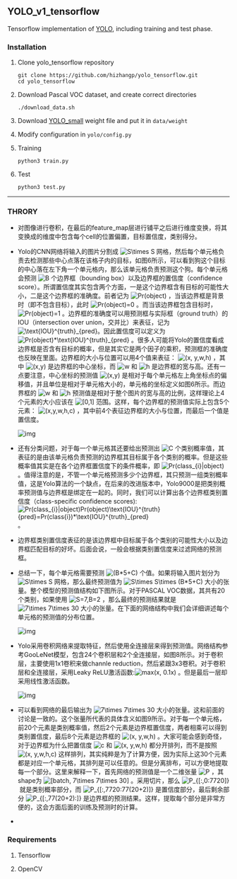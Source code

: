 ## YOLO_v1_tensorflow

Tensorflow implementation of [YOLO](https://arxiv.org/pdf/1506.02640.pdf), including training and test phase.

### Installation

1. Clone yolo_tensorflow repository
	```Shell
	git clone https://github.com/hizhangp/yolo_tensorflow.git
   cd yolo_tensorflow
	```

2. Download Pascal VOC dataset, and create correct directories
	```Shell
	./download_data.sh
	```

3. Download [YOLO_small](https://drive.google.com/file/d/0B5aC8pI-akZUNVFZMmhmcVRpbTA/view?usp=sharing)
weight file and put it in `data/weight`

4. Modify configuration in `yolo/config.py`

5. Training
	```Shell
	python3 train.py
	```

6. Test
	```Shell
	python3 test.py
	```

------

### THRORY

- 对图像进行卷积，在最后的feature_map层进行铺平之后进行维度变换，将其变换成的维度中包含每个cell的位置偏置，目标置信度，类别得分。

- Yolo的CNN网络将输入的图片分割成 ![S\times S](https://www.zhihu.com/equation?tex=S%5Ctimes+S) 网格，然后每个单元格负责去检测那些中心点落在该格子内的目标，如图6所示，可以看到狗这个目标的中心落在左下角一个单元格内，那么该单元格负责预测这个狗。每个单元格会预测 ![B](https://www.zhihu.com/equation?tex=B) 个边界框（bounding box）以及边界框的置信度（confidence score）。所谓置信度其实包含两个方面，一是这个边界框含有目标的可能性大小，二是这个边界框的准确度。前者记为 ![Pr(object)](https://www.zhihu.com/equation?tex=Pr%28object%29) ，当该边界框是背景时（即不包含目标），此时 ![Pr(object)=0](https://www.zhihu.com/equation?tex=Pr%28object%29%3D0) 。而当该边界框包含目标时， ![Pr(object)=1](https://www.zhihu.com/equation?tex=Pr%28object%29%3D1) 。边界框的准确度可以用预测框与实际框（ground truth）的IOU（intersection over union，交并比）来表征，记为 ![\text{IOU}^{truth}_{pred}](https://www.zhihu.com/equation?tex=%5Ctext%7BIOU%7D%5E%7Btruth%7D_%7Bpred%7D)。因此置信度可以定义为 ![Pr(object)*\text{IOU}^{truth}_{pred}](https://www.zhihu.com/equation?tex=Pr%28object%29%2A%5Ctext%7BIOU%7D%5E%7Btruth%7D_%7Bpred%7D) 。很多人可能将Yolo的置信度看成边界框是否含有目标的概率，但是其实它是两个因子的乘积，预测框的准确度也反映在里面。边界框的大小与位置可以用4个值来表征： ![(x, y,w,h)](https://www.zhihu.com/equation?tex=%28x%2C+y%2Cw%2Ch%29) ，其中 ![(x,y)](https://www.zhihu.com/equation?tex=%28x%2Cy%29) 是边界框的中心坐标，而 ![w](https://www.zhihu.com/equation?tex=w) 和 ![h](https://www.zhihu.com/equation?tex=h) 是边界框的宽与高。还有一点要注意，中心坐标的预测值 ![(x,y)](https://www.zhihu.com/equation?tex=%28x%2Cy%29) 是相对于每个单元格左上角坐标点的偏移值，并且单位是相对于单元格大小的，单元格的坐标定义如图6所示。而边界框的 ![w](https://www.zhihu.com/equation?tex=w) 和 ![h](https://www.zhihu.com/equation?tex=h) 预测值是相对于整个图片的宽与高的比例，这样理论上4个元素的大小应该在 ![[0,1]](https://www.zhihu.com/equation?tex=%5B0%2C1%5D) 范围。这样，每个边界框的预测值实际上包含5个元素： ![(x,y,w,h,c)](https://www.zhihu.com/equation?tex=%28x%2Cy%2Cw%2Ch%2Cc%29) ，其中前4个表征边界框的大小与位置，而最后一个值是置信度。

  ![img](https://pic2.zhimg.com/80/v2-fdfea5fcb4ff3ecc327758878e4ad6e1_hd.jpg)

- 还有分类问题，对于每一个单元格其还要给出预测出 ![C](https://www.zhihu.com/equation?tex=C) 个类别概率值，其表征的是由该单元格负责预测的边界框其目标属于各个类别的概率。但是这些概率值其实是在各个边界框置信度下的条件概率，即 ![Pr(class_{i}|object)](https://www.zhihu.com/equation?tex=Pr%28class_%7Bi%7D%7Cobject%29) 。值得注意的是，不管一个单元格预测多少个边界框，其只预测一组类别概率值，这是Yolo算法的一个缺点，在后来的改进版本中，Yolo9000是把类别概率预测值与边界框是绑定在一起的。同时，我们可以计算出各个边界框类别置信度（class-specific confidence scores):![Pr(class_{i}|object)*Pr(object)*\text{IOU}^{truth}_{pred}=Pr(class_{i})*\text{IOU}^{truth}_{pred}](https://www.zhihu.com/equation?tex=Pr%28class_%7Bi%7D%7Cobject%29%2APr%28object%29%2A%5Ctext%7BIOU%7D%5E%7Btruth%7D_%7Bpred%7D%3DPr%28class_%7Bi%7D%29%2A%5Ctext%7BIOU%7D%5E%7Btruth%7D_%7Bpred%7D) 。

- 边界框类别置信度表征的是该边界框中目标属于各个类别的可能性大小以及边界框匹配目标的好坏。后面会说，一般会根据类别置信度来过滤网络的预测框。

- 总结一下，每个单元格需要预测 ![(B*5+C)](https://www.zhihu.com/equation?tex=%28B%2A5%2BC%29) 个值。如果将输入图片划分为 ![S\times S](https://www.zhihu.com/equation?tex=S%5Ctimes+S) 网格，那么最终预测值为 ![S\times S\times (B*5+C)](https://www.zhihu.com/equation?tex=S%5Ctimes+S%5Ctimes+%28B%2A5%2BC%29) 大小的张量。整个模型的预测值结构如下图所示。对于PASCAL VOC数据，其共有20个类别，如果使用 ![S=7,B=2](https://www.zhihu.com/equation?tex=S%3D7%2CB%3D2) ，那么最终的预测结果就是 ![7\times 7\times 30](https://www.zhihu.com/equation?tex=7%5Ctimes+7%5Ctimes+30) 大小的张量。在下面的网络结构中我们会详细讲述每个单元格的预测值的分布位置。

  ![img](https://pic2.zhimg.com/80/v2-258df167ee37b5594c72562b4ae61d1a_hd.jpg)

- Yolo采用卷积网络来提取特征，然后使用全连接层来得到预测值。网络结构参考GooLeNet模型，包含24个卷积层和2个全连接层，如图8所示。对于卷积层，主要使用1x1卷积来做channle reduction，然后紧跟3x3卷积。对于卷积层和全连接层，采用Leaky ReLU激活函数:![max(x, 0.1x)](https://www.zhihu.com/equation?tex=max%28x%2C+0.1x%29) 。但是最后一层却采用线性激活函数。

  ![img](https://pic1.zhimg.com/80/v2-5d099287b1237fa975b1c19bacdfc07f_hd.jpg)

- 可以看到网络的最后输出为 ![7\times 7\times 30](https://www.zhihu.com/equation?tex=7%5Ctimes+7%5Ctimes+30) 大小的张量。这和前面的讨论是一致的。这个张量所代表的具体含义如图9所示。对于每一个单元格，前20个元素是类别概率值，然后2个元素是边界框置信度，两者相乘可以得到类别置信度，最后8个元素是边界框的 ![(x, y,w,h)](https://www.zhihu.com/equation?tex=%28x%2C+y%2Cw%2Ch%29) 。大家可能会感到奇怪，对于边界框为什么把置信度 ![c](https://www.zhihu.com/equation?tex=c) 和 ![(x, y,w,h)](https://www.zhihu.com/equation?tex=%28x%2C+y%2Cw%2Ch%29) 都分开排列，而不是按照 ![(x, y,w,h,c)](https://www.zhihu.com/equation?tex=%28x%2C+y%2Cw%2Ch%2Cc%29) 这样排列，其实纯粹是为了计算方便，因为实际上这30个元素都是对应一个单元格，其排列是可以任意的。但是分离排布，可以方便地提取每一个部分。这里来解释一下，首先网络的预测值是一个二维张量 ![P](https://www.zhihu.com/equation?tex=P) ，其shape为 ![[batch, 7\times 7\times 30]](https://www.zhihu.com/equation?tex=%5Bbatch%2C+7%5Ctimes+7%5Ctimes+30%5D) 。采用切片，那么 ![P_{[:,0:7*7*20]}](https://www.zhihu.com/equation?tex=P_%7B%5B%3A%2C0%3A7%2A7%2A20%5D%7D) 就是类别概率部分，而 ![P_{[:,7*7*20:7*7*(20+2)]}](https://www.zhihu.com/equation?tex=P_%7B%5B%3A%2C7%2A7%2A20%3A7%2A7%2A%2820%2B2%29%5D%7D) 是置信度部分，最后剩余部分 ![P_{[:,7*7*(20+2):]}](https://www.zhihu.com/equation?tex=P_%7B%5B%3A%2C7%2A7%2A%2820%2B2%29%3A%5D%7D) 是边界框的预测结果。这样，提取每个部分是非常方便的，这会方面后面的训练及预测时的计算。

- 

  

  

### Requirements

1. Tensorflow

2. OpenCV
